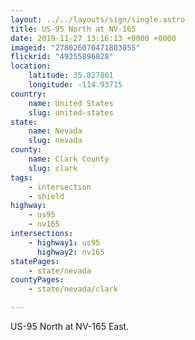```yaml
---
layout: ../../layouts/sign/single.astro
title: US-95 North at NV-165
date: 2019-11-27 13:16:13 +0000 +0000
imageid: "278026070471803055"
flickrid: "49255896828"
location:
    latitude: 35.827861
    longitude: -114.93715
country:
    name: United States
    slug: united-states
state:
    name: Nevada
    slug: nevada
county:
    name: Clark County
    slug: clark
tags:
    - intersection
    - shield
highway:
    - us95
    - nv165
intersections:
    - highway1: us95
      highway2: nv165
statePages:
    - state/nevada
countyPages:
    - state/nevada/clark

---
```

US-95 North at NV-165 East.
